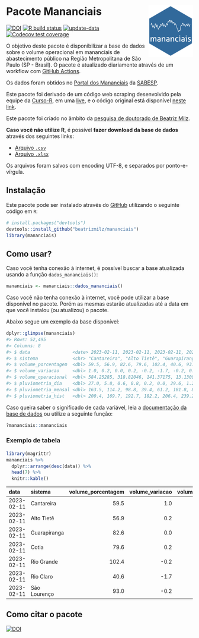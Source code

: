 
<!-- README.md is generated from README.Rmd. Please edit that file -->

# Pacote Mananciais <img src="man/figures/hexlogo.png" align="right" width = "120px"/>

<!-- badges: start -->

[![DOI](https://zenodo.org/badge/DOI/10.5281/zenodo.4733056.svg)](https://doi.org/10.5281/zenodo.4733056)
[![R build
status](https://github.com/beatrizmilz/mananciais/workflows/R-CMD-check/badge.svg)](https://github.com/beatrizmilz/mananciais/actions)
[![update-data](https://github.com/beatrizmilz/mananciais/actions/workflows/2-update_data.yaml/badge.svg)](https://github.com/beatrizmilz/mananciais/actions/workflows/2-update_data.yaml)
[![Codecov test
coverage](https://codecov.io/gh/beatrizmilz/mananciais/branch/master/graph/badge.svg)](https://codecov.io/gh/beatrizmilz/mananciais?branch=master)
<!-- badges: end -->

O objetivo deste pacote é disponibilizar a base de dados sobre o volume
operacional em mananciais de abastecimento público na Região
Metropolitana de São Paulo (SP - Brasil). O pacote é atualizado
diariamente através de um workflow com [GitHub
Actions](https://github.com/beatrizmilz/mananciais/actions).

Os dados foram obtidos no [Portal dos
Mananciais](http://mananciais.sabesp.com.br/Situacao) da
[SABESP](http://site.sabesp.com.br/site/Default.aspx).

Este pacote foi derivado de um código web scraping desenvolvido pela
equipe da [Curso-R](https://www.curso-r.com/), em uma
[live](https://youtu.be/jvZIxrMmOcQ), e o código original está
disponível [neste
link](https://github.com/curso-r/lives/blob/master/drafts/20200730_scraper_sabesp.R).

Este pacote foi criado no âmbito da [pesquisa de doutorado de Beatriz
Milz](https://beatrizmilz.github.io/tese/).

**Caso você não utilize R**, é possível **fazer download da base de
dados** através dos seguintes links:

- [Arquivo
  `.csv`](https://github.com/beatrizmilz/mananciais/raw/master/inst/extdata/mananciais.csv)
- [Arquivo
  `.xlsx`](https://github.com/beatrizmilz/mananciais/blob/master/inst/extdata/mananciais.xlsx?raw=true)

Os arquivos foram salvos com encoding UTF-8, e separados por
ponto-e-vírgula.

## Instalação

Este pacote pode ser instalado através do [GitHub](https://github.com/)
utilizando o seguinte código em `R`:

``` r
# install.packages("devtools")
devtools::install_github("beatrizmilz/mananciais")
library(mananciais)
```

## Como usar?

Caso você tenha conexão à internet, é possível buscar a base atualizada
usando a função `dados_mananciais()`:

``` r
mananciais <- mananciais::dados_mananciais() 
```

Caso você não tenha conexão à internet, você pode utilizar a base
disponível no pacote. Porém as mesmas estarão atualizadas até a data em
que você instalou (ou atualizou) o pacote.

Abaixo segue um exemplo da base disponível:

``` r
dplyr::glimpse(mananciais)
#> Rows: 52,495
#> Columns: 8
#> $ data                <date> 2023-02-11, 2023-02-11, 2023-02-11, 2023-02-11, 2…
#> $ sistema             <chr> "Cantareira", "Alto Tietê", "Guarapiranga", "Cotia…
#> $ volume_porcentagem  <dbl> 59.5, 56.9, 82.6, 79.6, 102.4, 40.6, 93.0, 58.5, 5…
#> $ volume_variacao     <dbl> 1.0, 0.2, 0.0, 0.2, -0.2, -1.7, -0.2, 0.3, 0.1, 0.…
#> $ volume_operacional  <dbl> 584.25285, 318.82046, 141.37175, 13.13092, 114.873…
#> $ pluviometria_dia    <dbl> 27.0, 5.8, 0.6, 0.8, 0.2, 0.0, 29.6, 1.2, 0.0, 2.8…
#> $ pluviometria_mensal <dbl> 163.5, 114.2, 98.8, 39.4, 61.2, 181.8, 86.0, 136.5…
#> $ pluviometria_hist   <dbl> 200.4, 169.7, 192.7, 182.2, 206.4, 239.2, 230.9, 2…
```

Caso queira saber o significado de cada variável, leia a [documentação
da base de
dados](https://beatrizmilz.github.io/mananciais/reference/mananciais.html)
ou utilize a seguinte função:

``` r
?mananciais::mananciais
```

### Exemplo de tabela

``` r
library(magrittr)
mananciais %>% 
  dplyr::arrange(desc(data)) %>% 
  head(7) %>%
  knitr::kable()
```

| data       | sistema      | volume_porcentagem | volume_variacao | volume_operacional | pluviometria_dia | pluviometria_mensal | pluviometria_hist |
|:-----------|:-------------|-------------------:|----------------:|-------------------:|-----------------:|--------------------:|------------------:|
| 2023-02-11 | Cantareira   |               59.5 |             1.0 |          584.25285 |             27.0 |               163.5 |             200.4 |
| 2023-02-11 | Alto Tietê   |               56.9 |             0.2 |          318.82046 |              5.8 |               114.2 |             169.7 |
| 2023-02-11 | Guarapiranga |               82.6 |             0.0 |          141.37175 |              0.6 |                98.8 |             192.7 |
| 2023-02-11 | Cotia        |               79.6 |             0.2 |           13.13092 |              0.8 |                39.4 |             182.2 |
| 2023-02-11 | Rio Grande   |              102.4 |            -0.2 |          114.87307 |              0.2 |                61.2 |             206.4 |
| 2023-02-11 | Rio Claro    |               40.6 |            -1.7 |            5.54516 |              0.0 |               181.8 |             239.2 |
| 2023-02-11 | São Lourenço |               93.0 |            -0.2 |           82.58467 |             29.6 |                86.0 |             230.9 |

## Como citar o pacote

[![DOI](https://zenodo.org/badge/DOI/10.5281/zenodo.4733056.svg)](https://doi.org/10.5281/zenodo.4733056)

